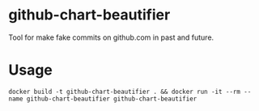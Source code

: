 # github-chart-beautifier

Tool for make fake commits on github.com in past and future.

# Usage

```shell
docker build -t github-chart-beautifier . && docker run -it --rm --name github-chart-beautifier github-chart-beautifier
```
